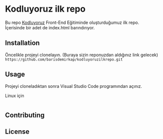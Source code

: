 # Kodluyoruz ilk repo
Bu repo [Kodluyoruz](https://www.kodluyoruz.org/) Front-End Eğitiminde oluşturduğumuz ilk repo. İçerisinde bir adet de index.html barındırıyor.

## Installation
Öncelikle projeyi clonelayın. (Buraya sizin reponuzdan aldığınız link gelecek)
``` https://github.com/barisdemirkap/kodluyoruzilkrepo.git ```
## Usage 
Projeyi cloneladıktan sonra Visual Studio Code programından açınız.

Linux için
```

 ```

## Contributing

## License